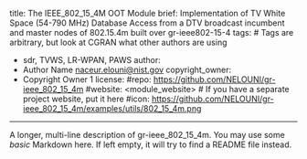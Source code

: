 title: The IEEE_802_15_4M OOT Module
brief: Implementation of TV White Space (54-790 MHz) Database Access from a DTV broadcast incumbent and master nodes of 802.15.4m built over gr-ieee802-15-4
tags: # Tags are arbitrary, but look at CGRAN what other authors are using
  - sdr, TVWS, LR-WPAN, PAWS
author:
  - Author Name naceur.elouni@nist.gov
copyright_owner:
  - Copyright Owner 1
license:
#repo: https://github.com/NELOUNI/gr-ieee_802_15_4m
#website: <module_website> # If you have a separate project website, put it here
#icon: https://github.com/NELOUNI/gr-ieee_802_15_4m/examples/utils/802_15_4m.png
---
A longer, multi-line description of gr-ieee_802_15_4m.
You may use some *basic* Markdown here.
If left empty, it will try to find a README file instead.
